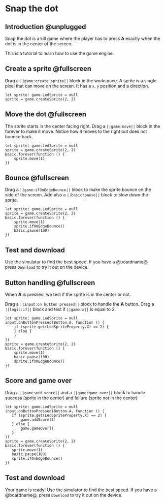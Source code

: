 # Snap the dot

## Introduction @unplugged

Snap the dot is a kill game where the player has to press **A** exactly when the dot
is in the center of the screen.

This is a tutorial to learn how to use the game engine.

## Create a sprite @fullscreen

Drag a ``||game:create sprite||`` block in the workspace. A sprite is a single pixel that can move on the screen. It has a ``x``, ``y`` position and a direction.

```blocks
let sprite: game.LedSprite = null
sprite = game.createSprite(2, 2)
```

## Move the dot @fullscreen

The sprite starts in the center facing right. Drag a
``||game:move||`` block in the forever to make it move.
Notice how it moves to the right but does not bounce back.

```blocks
let sprite: game.LedSprite = null
sprite = game.createSprite(2, 2)
basic.forever(function () {
    sprite.move(1)
})
```

## Bounce @fullscreen

Drag a ``||game:ifOnEdgeBounce||`` block to make the sprite
bounce on the side of the screen. Add also a ``||basic:pause||`` block to slow down the sprite.

```blocks
let sprite: game.LedSprite = null
sprite = game.createSprite(2, 2)
basic.forever(function () {
    sprite.move(1)
    sprite.ifOnEdgeBounce()
    basic.pause(100)
})
```

## Test and download

Use the simulator to find the best speed. If you have a @boardname@, press ``Download``
to try it out on the device.

## Button handling @fullscreen

When **A** is pressed, we test if the sprite is in the center or not.

Drag a ``||input:on button pressed||`` block to handle the **A** button.
Drag a ``||logic:if||`` block and test if ``||game:x||`` is equal to 2.

```blocks
let sprite: game.LedSprite = null
input.onButtonPressed(Button.A, function () {
    if (sprite.get(LedSpriteProperty.X) == 2) {
    } else {
    }
})
sprite = game.createSprite(2, 2)
basic.forever(function () {
    sprite.move(1)
    basic.pause(100)
    sprite.ifOnEdgeBounce()
})
```
## Score and game over

Drag a ``||game:add score||`` and a ``||game:game over||`` block to handle success
(sprite in the center) and failure (sprite not in the center)

 ```blocks
let sprite: game.LedSprite = null
input.onButtonPressed(Button.A, function () {
    if (sprite.get(LedSpriteProperty.X) == 2) {
        game.addScore(1)
    } else {
        game.gameOver()
    }
})
sprite = game.createSprite(2, 2)
basic.forever(function () {
    sprite.move(1)
    basic.pause(100)
    sprite.ifOnEdgeBounce()
})
```

## Test and download

Your game is ready! Use the simulator to find the best speed. If you have a @boardname@, press ``Download`` to try it out on the device.
